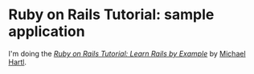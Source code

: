 # Ruby on Rails Tutorial: sample application

I'm doing the 
[*Ruby on Rails Tutorial: Learn Rails by Example*](http://railstutorial.org/)
by [Michael Hartl](http://michaelhartl.com/).
